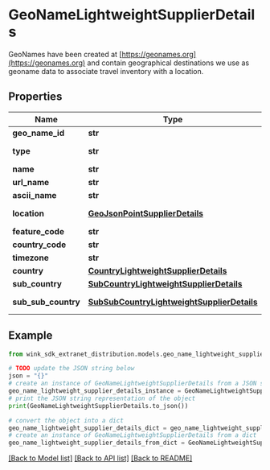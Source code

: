 # GeoNameLightweightSupplierDetails

GeoNames have been created at [https://geonames.org](https://geonames.org) and contain geographical destinations we use as geoname data to associate travel inventory with a location.

## Properties

Name | Type | Description | Notes
------------ | ------------- | ------------- | -------------
**geo_name_id** | **str** | GeoName identifier | [optional] 
**type** | **str** | GeoNameLightweight type | [optional] 
**name** | **str** | Name of city | [optional] 
**url_name** | **str** | Url name | [optional] 
**ascii_name** | **str** | Ascii name of city | [optional] 
**location** | [**GeoJsonPointSupplierDetails**](GeoJsonPointSupplierDetails.md) | Coordinate points of the city | [optional] 
**feature_code** | **str** |  | [optional] 
**country_code** | **str** |  | [optional] 
**timezone** | **str** | Timezone | [optional] 
**country** | [**CountryLightweightSupplierDetails**](CountryLightweightSupplierDetails.md) | Country | [optional] 
**sub_country** | [**SubCountryLightweightSupplierDetails**](SubCountryLightweightSupplierDetails.md) | Country sub division | [optional] 
**sub_sub_country** | [**SubSubCountryLightweightSupplierDetails**](SubSubCountryLightweightSupplierDetails.md) | Country sub sub division | [optional] 

## Example

```python
from wink_sdk_extranet_distribution.models.geo_name_lightweight_supplier_details import GeoNameLightweightSupplierDetails

# TODO update the JSON string below
json = "{}"
# create an instance of GeoNameLightweightSupplierDetails from a JSON string
geo_name_lightweight_supplier_details_instance = GeoNameLightweightSupplierDetails.from_json(json)
# print the JSON string representation of the object
print(GeoNameLightweightSupplierDetails.to_json())

# convert the object into a dict
geo_name_lightweight_supplier_details_dict = geo_name_lightweight_supplier_details_instance.to_dict()
# create an instance of GeoNameLightweightSupplierDetails from a dict
geo_name_lightweight_supplier_details_from_dict = GeoNameLightweightSupplierDetails.from_dict(geo_name_lightweight_supplier_details_dict)
```
[[Back to Model list]](../README.md#documentation-for-models) [[Back to API list]](../README.md#documentation-for-api-endpoints) [[Back to README]](../README.md)


